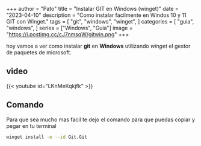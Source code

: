 +++
author = "Pato"
title = "Instalar GIT en Windows (winget)"
date = "2023-04-10"
description = "Como instalar facilmente en Windos 10 y 11 GIT con Winget."
tags = [
    "git",
    "windows",
    "winget",
]
categories = [
    "guia",
    "windows",
]
series = ["Windows", "Guia"]
image = "https://i.postimg.cc/cJ7nmsqW/gitwin.png"
+++

hoy vamos a ver como instalar **git** en **Windows** utilizando _winget_ el gestor de paquetes de microsoft.

## video

{{< youtube id="LKnMeKqkjfk" >}}

## Comando

Para que sea mucho mas facil te dejo el comando para que puedas copiar y pegar en tu terminal

```bash
winget install -e --id Git.Git
```
